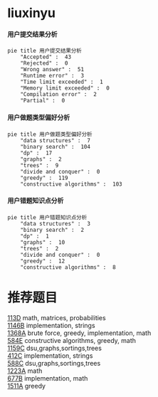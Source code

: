 # liuxinyu

<!-- tabs:start -->



#### **用户提交结果分析**

```mermaid
pie title 用户提交结果分析
    "Accepted" :  43
    "Rejected" :  0
    "Wrong answer" :  51
    "Runtime error" :  3
    "Time limit exceeded" :  1
    "Memory limit exceeded" :  0
    "Compilation error" :  2
    "Partial" :  0
```

#### **用户做题类型偏好分析**

```mermaid
pie title 用户做题类型偏好分析
    "data structures" :  7
    "binary search" :  104
    "dp" :  17
    "graphs" :  2
    "trees" :  9
    "divide and conquer" :  0
    "greedy" :  119
    "constructive algorithms" :  103
```
#### **用户错题知识点分析**

```mermaid
pie title 用户错题知识点分析
    "data structures" :  3
    "binary search" :  2
    "dp" :  1
    "graphs" :  10
    "trees" :  2
    "divide and conquer" :  0
    "greedy" :  12
    "constructive algorithms" :  8
```



<!-- tabs:end -->
# 推荐题目
[113D](https://codeforces.com/contest/113/problem/D)		math,
                        matrices,
                        probabilities		  
[1146B](https://codeforces.com/contest/1146/problem/B)		implementation,
                        strings		  
[1368A](https://codeforces.com/contest/1368/problem/A)		brute force,
                        greedy,
                        implementation,
                        math		  
[584E](https://codeforces.com/contest/584/problem/E)		constructive algorithms,
                        greedy,
                        math		  
[1159C](https://codeforces.com/contest/1159/problem/C)		dsu,graphs,sortings,trees		  
[412C](https://codeforces.com/contest/412/problem/C)		implementation,
                        strings		  
[588C](https://codeforces.com/contest/588/problem/C)		dsu,graphs,sortings,trees		  
[1223A](https://codeforces.com/contest/1223/problem/A)		math		  
[677B](https://codeforces.com/contest/677/problem/B)		implementation,
                        math		  
[1511A](https://codeforces.com/contest/1511/problem/A)		greedy		  
